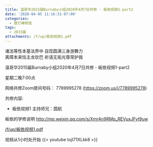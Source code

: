 ```yaml
---
title: 温哥华2015届Burnaby小组2020年4月7日共修 - 皈依视频1-part2
date: '2020-04-05 11:16:31-07:00'
categories:
  - 慧灯禅修班
tags:
  - 2015届
attachments: /f/up/皈依视频1.pdf
---
```

诸法等性本基法界中 自现圆满三身游舞力   
离障本来怙主龙钦巴 祈请无垢光尊常护我

温哥华2015届Burnaby小组2020年4月7日共修 - 皈依视频1-part2

星期二晚7:00点 

网络共修Zoom房间号码： 7789995278 (<https://zoom.us/j/7789995278>)

共修内容: 

- 皈依视频1
主持师兄：圆航

皈依的学修说明 <http://mp.weixin.qq.com/s/XmrAn9RMp_REVuxJFyt9uw>

[/f/up/皈依视频1.pdf](https://s3.ap-northeast-1.wasabisys.com/hdcx/hdv/f/up/皈依视频1.pdf)

视频从1小时处开始
{{< youtube tojI71XLkk8 >}}